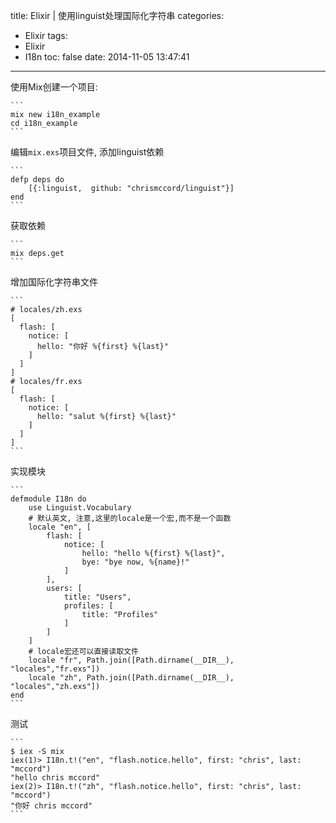 title: Elixir | 使用linguist处理国际化字符串
categories:
  - Elixir
tags:
  - Elixir
  - I18n
toc: false
date: 2014-11-05 13:47:41
---

使用Mix创建一个项目:

    ```
    mix new i18n_example
    cd i18n_example
    ```

编辑`mix.exs`项目文件, 添加linguist依赖

    ```
    defp deps do
        [{:linguist,  github: "chrismccord/linguist"}]
    end
    ```

获取依赖

    ```
    mix deps.get
    ```

增加国际化字符串文件

    ```
    # locales/zh.exs
    [
      flash: [
        notice: [
          hello: "你好 %{first} %{last}"
        ]
      ]
    ]
    # locales/fr.exs
    [
      flash: [
        notice: [
          hello: "salut %{first} %{last}"
        ]
      ]
    ]
    ```

实现模块

    ```
    defmodule I18n do
        use Linguist.Vocabulary
        # 默认英文, 注意,这里的locale是一个宏,而不是一个函数
        locale "en", [
            flash: [
                notice: [
                    hello: "hello %{first} %{last}",
                    bye: "bye now, %{name}!"
                ]
            ],
            users: [
                title: "Users",
                profiles: [
                    title: "Profiles"
                ]
            ]
        ]
        # locale宏还可以直接读取文件
        locale "fr", Path.join([Path.dirname(__DIR__), "locales","fr.exs"])
        locale "zh", Path.join([Path.dirname(__DIR__), "locales","zh.exs"])
    end
    ```

测试

    ```
    $ iex -S mix
    iex(1)> I18n.t!("en", "flash.notice.hello", first: "chris", last: "mccord")
    "hello chris mccord"
    iex(2)> I18n.t!("zh", "flash.notice.hello", first: "chris", last: "mccord")
    "你好 chris mccord"
    ```

